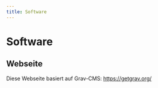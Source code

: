 ```yaml
---
title: Software
---
```


# Software

## Webseite

Diese Webseite basiert auf Grav-CMS: https://getgrav.org/